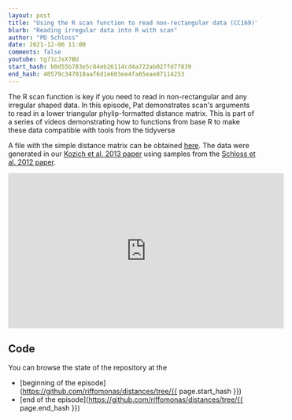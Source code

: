 ```yaml
---
layout: post
title: "Using the R scan function to read non-rectangular data (CC169)"
blurb: "Reading irregular data into R with scan"
author: "PD Schloss"
date: 2021-12-06 11:00
comments: false
youtube: tg71cJsX7BU
start_hash: b0d55b783e5c84eb26114cd4a722ab027fd77839
end_hash: 40579c347018aaf6d1e603ee4fa65eae87114253
---
```


The R scan function is key if you need to read in non-rectangular and any irregular shaped data. In this episode, Pat demonstrates scan's arguments to read in a lower triangular phylip-formatted distance matrix. This is part of a series of videos demonstrating how to functions from base R to make these data compatible with tools from the tidyverse

A file with the simple distance matrix can be obtained [here](https://raw.githubusercontent.com/riffomonas/distances/main/mice_simple.braycurtis.dist). The data were generated in our [Kozich et al. 2013 paper](http://doi.org/10.1128/AEM.01043-13) using samples from the [Schloss et al. 2012 paper](http://doi.org/10.4161/gmic.21008).




<iframe style="margin: 0 auto;display:block;" width="560" height="315" src="https://www.youtube.com/embed/{{ page.youtube }}" frameborder="0" allow="accelerometer; autoplay; encrypted-media; gyroscope; picture-in-picture" allowfullscreen></iframe>


## Code

You can browse the state of the repository at the
* [beginning of the episode](https://github.com/riffomonas/distances/tree/{{ page.start_hash }})
* [end of the episode](https://github.com/riffomonas/distances/tree/{{ page.end_hash }})
